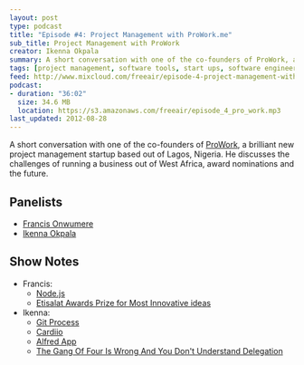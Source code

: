 ```yaml
---
layout: post
type: podcast
title: "Episode #4: Project Management with ProWork.me"
sub_title: Project Management with ProWork
creator: Ikenna Okpala
summary: A short conversation with one of the co-founders of ProWork, a brilliant new project management startup based out of Lagos, Nigeria. He discusses the challenges of running a business out of West Africa, award nominations and the future.
tags: [project management, software tools, start ups, software engineering, garage48]
feed: http://www.mixcloud.com/freeair/episode-4-project-management-with-proworkme/
podcast:
- duration: "36:02"
  size: 34.6 MB
  location: https://s3.amazonaws.com/freeair/episode_4_pro_work.mp3
last_updated: 2012-08-28
---
```


A short conversation with one of the co-founders of [ProWork](http://prowork.me), a brilliant new project management startup based out of Lagos, Nigeria. He discusses the challenges of running a business out of West Africa, award nominations and the future.

Panelists
---------

* [Francis Onwumere](http://twitter.com/digitalcraft)
* [Ikenna Okpala](http://twitter.com/ikenna_okpala)

Show Notes
----------

* Francis:
  * [Node.js](http://nodejs.org/)
  * [Etisalat Awards Prize for Most Innovative ideas](http://www.etisalat.com.ng/innovation/index.php)
* Ikenna:
  * [Git Process](http://jdigger.github.com/git-process/)
  * [Cardiio](http://www.cardiio.com)
  * [Alfred App](http://www.alfredapp.com)
  * [The Gang Of Four Is Wrong And You Don't Understand Delegation](http://www.saturnflyer.com/blog/jim/2012/07/06/the-gang-of-four-is-wrong-and-you-dont-understand-delegation)
